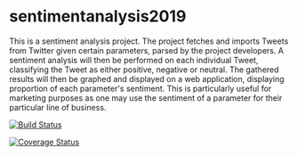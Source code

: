 # sentimentanalysis2019
This is a sentiment analysis project. The project fetches and imports Tweets from Twitter given certain parameters, parsed by the project developers. A sentiment analysis will then be performed on each individual Tweet, classifying the Tweet as either positive, negative or neutral. The gathered results will then be graphed and displayed on a web application, displaying proportion of each parameter's sentiment. This is particularly useful for marketing purposes as one may use the sentiment of a parameter for their particular line of business.

[![Build Status](https://travis-ci.org/nadiasalgado/sentimentanalysis2019.svg?branch=master)](https://travis-ci.org/nadiasalgado/sentimentanalysis2019)

[![Coverage Status](https://coveralls.io/repos/github/nadiasalgado/sentimentanalysis2019/badge.svg?branch=copy)](https://coveralls.io/github/nadiasalgado/sentimentanalysis2019?branch=copy)
